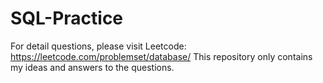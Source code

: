 # SQL-Practice
For detail questions, please visit Leetcode: https://leetcode.com/problemset/database/ This repository only contains my ideas and answers to the questions.
